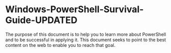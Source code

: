 # Windows-PowerShell-Survival-Guide-UPDATED
The purpose of this document is to help you to learn more about PowerShell and to be successful in applying it. This document seeks to point to the best content on the web to enable you to reach that goal.
